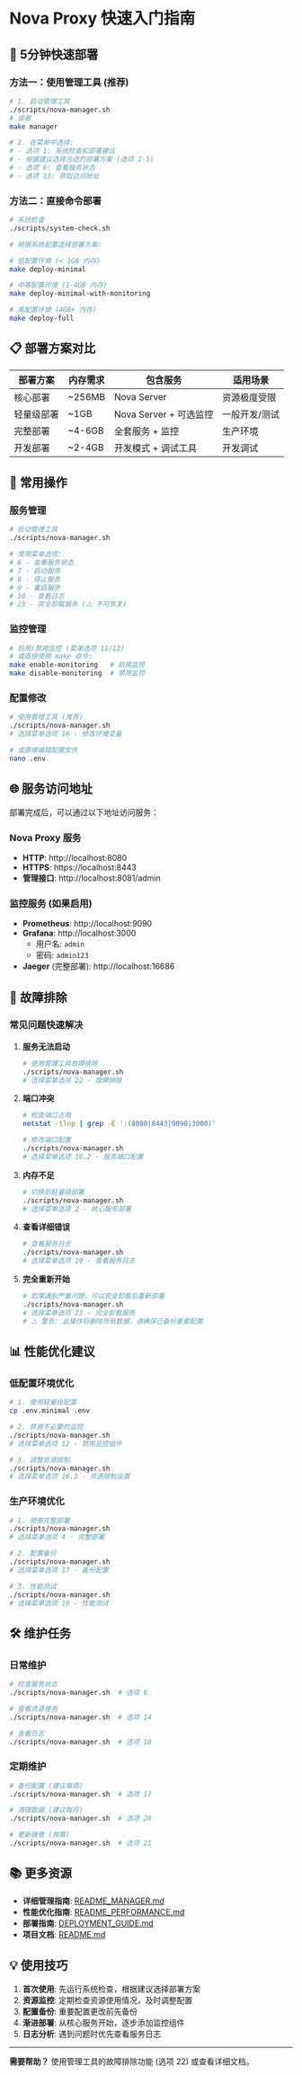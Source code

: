 # Nova Proxy 快速入门指南

## 🚀 5分钟快速部署

### 方法一：使用管理工具 (推荐)

```bash
# 1. 启动管理工具
./scripts/nova-manager.sh
# 或者
make manager

# 2. 在菜单中选择:
# - 选项 1: 系统检查和部署建议
# - 根据建议选择合适的部署方案 (选项 2-5)
# - 选项 6: 查看服务状态
# - 选项 13: 获取访问地址
```

### 方法二：直接命令部署

```bash
# 系统检查
./scripts/system-check.sh

# 根据系统配置选择部署方案:

# 低配置环境 (< 1GB 内存)
make deploy-minimal

# 中等配置环境 (1-4GB 内存)
make deploy-minimal-with-monitoring

# 高配置环境 (4GB+ 内存)
make deploy-full
```

## 📋 部署方案对比

| 部署方案 | 内存需求 | 包含服务 | 适用场景 |
|---------|---------|---------|----------|
| 核心部署 | ~256MB | Nova Server | 资源极度受限 |
| 轻量级部署 | ~1GB | Nova Server + 可选监控 | 一般开发/测试 |
| 完整部署 | ~4-6GB | 全套服务 + 监控 | 生产环境 |
| 开发部署 | ~2-4GB | 开发模式 + 调试工具 | 开发调试 |

## 🎯 常用操作

### 服务管理

```bash
# 启动管理工具
./scripts/nova-manager.sh

# 常用菜单选项:
# 6 - 查看服务状态
# 7 - 启动服务
# 8 - 停止服务
# 9 - 重启服务
# 10 - 查看日志
# 23 - 完全卸载服务 (⚠️ 不可恢复)
```

### 监控管理

```bash
# 启用/禁用监控 (菜单选项 11/12)
# 或直接使用 make 命令:
make enable-monitoring   # 启用监控
make disable-monitoring  # 禁用监控
```

### 配置修改

```bash
# 使用管理工具 (推荐)
./scripts/nova-manager.sh
# 选择菜单选项 16 - 修改环境变量

# 或直接编辑配置文件
nano .env
```

## 🌐 服务访问地址

部署完成后，可以通过以下地址访问服务：

### Nova Proxy 服务
- **HTTP**: http://localhost:8080
- **HTTPS**: https://localhost:8443
- **管理接口**: http://localhost:8081/admin

### 监控服务 (如果启用)
- **Prometheus**: http://localhost:9090
- **Grafana**: http://localhost:3000
  - 用户名: `admin`
  - 密码: `admin123`
- **Jaeger** (完整部署): http://localhost:16686

## 🔧 故障排除

### 常见问题快速解决

1. **服务无法启动**
   ```bash
   # 使用管理工具故障排除
   ./scripts/nova-manager.sh
   # 选择菜单选项 22 - 故障排除
   ```

2. **端口冲突**
   ```bash
   # 检查端口占用
   netstat -tlnp | grep -E ':(8080|8443|9090|3000)'
   
   # 修改端口配置
   ./scripts/nova-manager.sh
   # 选择菜单选项 16.2 - 服务端口配置
   ```

3. **内存不足**
   ```bash
   # 切换到轻量级部署
   ./scripts/nova-manager.sh
   # 选择菜单选项 2 - 核心服务部署
   ```

4. **查看详细错误**
   ```bash
   # 查看服务日志
   ./scripts/nova-manager.sh
   # 选择菜单选项 10 - 查看服务日志
   ```

5. **完全重新开始**
   ```bash
   # 如果遇到严重问题，可以完全卸载后重新部署
   ./scripts/nova-manager.sh
   # 选择菜单选项 23 - 完全卸载服务
   # ⚠️ 警告: 此操作将删除所有数据，请确保已备份重要配置
   ```

## 📊 性能优化建议

### 低配置环境优化

```bash
# 1. 使用轻量级配置
cp .env.minimal .env

# 2. 禁用不必要的监控
./scripts/nova-manager.sh
# 选择菜单选项 12 - 禁用监控组件

# 3. 调整资源限制
./scripts/nova-manager.sh
# 选择菜单选项 16.3 - 资源限制设置
```

### 生产环境优化

```bash
# 1. 使用完整部署
./scripts/nova-manager.sh
# 选择菜单选项 4 - 完整部署

# 2. 配置备份
./scripts/nova-manager.sh
# 选择菜单选项 17 - 备份配置

# 3. 性能测试
./scripts/nova-manager.sh
# 选择菜单选项 19 - 性能测试
```

## 🛠️ 维护任务

### 日常维护

```bash
# 检查服务状态
./scripts/nova-manager.sh  # 选项 6

# 查看资源使用
./scripts/nova-manager.sh  # 选项 14

# 查看日志
./scripts/nova-manager.sh  # 选项 10
```

### 定期维护

```bash
# 备份配置 (建议每周)
./scripts/nova-manager.sh  # 选项 17

# 清理数据 (建议每月)
./scripts/nova-manager.sh  # 选项 20

# 更新镜像 (按需)
./scripts/nova-manager.sh  # 选项 21
```

## 📚 更多资源

- **详细管理指南**: [README_MANAGER.md](README_MANAGER.md)
- **性能优化指南**: [README_PERFORMANCE.md](README_PERFORMANCE.md)
- **部署指南**: [DEPLOYMENT_GUIDE.md](DEPLOYMENT_GUIDE.md)
- **项目文档**: [README.md](README.md)

## 💡 使用技巧

1. **首次使用**: 先运行系统检查，根据建议选择部署方案
2. **资源监控**: 定期检查资源使用情况，及时调整配置
3. **配置备份**: 重要配置更改前先备份
4. **渐进部署**: 从核心服务开始，逐步添加监控组件
5. **日志分析**: 遇到问题时优先查看服务日志

---

**需要帮助？** 使用管理工具的故障排除功能 (选项 22) 或查看详细文档。